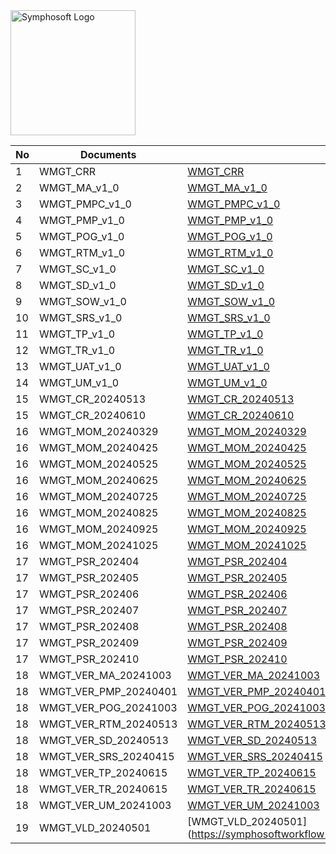 <img src="https://www.symphosoft.com/logo/symphosoftLogo.png" alt="Symphosoft Logo" width="200"/>  

| No | Documents | URL |
|----|-----------|-----|
| 1  | WMGT_CRR | [WMGT_CRR](https://symphosoftworkflow.github.io/WMGT_PROJECT_REPOSITORY/WMGT_CRR) |
| 2  | WMGT_MA_v1_0 | [WMGT_MA_v1_0](https://symphosoftworkflow.github.io/WMGT_PROJECT_REPOSITORY/WMGT_MA_v1_0) |
| 3  | WMGT_PMPC_v1_0 | [WMGT_PMPC_v1_0](https://symphosoftworkflow.github.io/WMGT_PROJECT_REPOSITORY/WMGT_PMPC_v1_0) |
| 4  | WMGT_PMP_v1_0 | [WMGT_PMP_v1_0](https://symphosoftworkflow.github.io/WMGT_PROJECT_REPOSITORY/WMGT_PMP_v1_0) |
| 5  | WMGT_POG_v1_0 | [WMGT_POG_v1_0](https://symphosoftworkflow.github.io/WMGT_PROJECT_REPOSITORY/WMGT_POG_v1_0) |
| 6  | WMGT_RTM_v1_0 | [WMGT_RTM_v1_0](https://symphosoftworkflow.github.io/WMGT_PROJECT_REPOSITORY/WMGT_RTM_v1_0) |
| 7  | WMGT_SC_v1_0 | [WMGT_SC_v1_0](https://symphosoftworkflow.github.io/WMGT_PROJECT_REPOSITORY/WMGT_SC_v1_0) |
| 8  | WMGT_SD_v1_0 | [WMGT_SD_v1_0](https://symphosoftworkflow.github.io/WMGT_PROJECT_REPOSITORY/WMGT_SD_v1_0) |
| 9  | WMGT_SOW_v1_0 | [WMGT_SOW_v1_0](https://symphosoftworkflow.github.io/WMGT_PROJECT_REPOSITORY/WMGT_SOW_v1_0) |
| 10 | WMGT_SRS_v1_0 | [WMGT_SRS_v1_0](https://symphosoftworkflow.github.io/WMGT_PROJECT_REPOSITORY/WMGT_SRS_v1_0) |
| 11 | WMGT_TP_v1_0 | [WMGT_TP_v1_0](https://symphosoftworkflow.github.io/WMGT_PROJECT_REPOSITORY/WMGT_TP_v1_0) |
| 12 | WMGT_TR_v1_0 | [WMGT_TR_v1_0](https://symphosoftworkflow.github.io/WMGT_PROJECT_REPOSITORY/WMGT_TR_v1_0) |
| 13 | WMGT_UAT_v1_0 | [WMGT_UAT_v1_0](https://symphosoftworkflow.github.io/WMGT_PROJECT_REPOSITORY/WMGT_UAT_v1_0) |
| 14 | WMGT_UM_v1_0 | [WMGT_UM_v1_0](https://symphosoftworkflow.github.io/WMGT_PROJECT_REPOSITORY/WMGT_UM_v1_0) |
| 15 | WMGT_CR_20240513 | [WMGT_CR_20240513](https://symphosoftworkflow.github.io/WMGT_PROJECT_REPOSITORY/WMGT_CR_20240513) |
| 15 | WMGT_CR_20240610 | [WMGT_CR_20240610](https://symphosoftworkflow.github.io/WMGT_PROJECT_REPOSITORY/WMGT_CR_20240610) |
| 16 | WMGT_MOM_20240329 | [WMGT_MOM_20240329](https://symphosoftworkflow.github.io/WMGT_PROJECT_REPOSITORY/WMGT_MOM_20240329) |
| 16 | WMGT_MOM_20240425 | [WMGT_MOM_20240425](https://symphosoftworkflow.github.io/WMGT_PROJECT_REPOSITORY/WMGT_MOM_20240425) |
| 16 | WMGT_MOM_20240525 | [WMGT_MOM_20240525](https://symphosoftworkflow.github.io/WMGT_PROJECT_REPOSITORY/WMGT_MOM_20240525) |
| 16 | WMGT_MOM_20240625 | [WMGT_MOM_20240625](https://symphosoftworkflow.github.io/WMGT_PROJECT_REPOSITORY/WMGT_MOM_20240625) |
| 16 | WMGT_MOM_20240725 | [WMGT_MOM_20240725](https://symphosoftworkflow.github.io/WMGT_PROJECT_REPOSITORY/WMGT_MOM_20240725) |
| 16 | WMGT_MOM_20240825 | [WMGT_MOM_20240825](https://symphosoftworkflow.github.io/WMGT_PROJECT_REPOSITORY/WMGT_MOM_20240825) |
| 16 | WMGT_MOM_20240925 | [WMGT_MOM_20240925](https://symphosoftworkflow.github.io/WMGT_PROJECT_REPOSITORY/WMGT_MOM_20240925) |
| 16 | WMGT_MOM_20241025 | [WMGT_MOM_20241025](https://symphosoftworkflow.github.io/WMGT_PROJECT_REPOSITORY/WMGT_MOM_20241025) |
| 17 | WMGT_PSR_202404 | [WMGT_PSR_202404](https://symphosoftworkflow.github.io/WMGT_PROJECT_REPOSITORY/WMGT_PSR_202404) |
| 17 | WMGT_PSR_202405 | [WMGT_PSR_202405](https://symphosoftworkflow.github.io/WMGT_PROJECT_REPOSITORY/WMGT_PSR_202405) |
| 17 | WMGT_PSR_202406 | [WMGT_PSR_202406](https://symphosoftworkflow.github.io/WMGT_PROJECT_REPOSITORY/WMGT_PSR_202406) |
| 17 | WMGT_PSR_202407 | [WMGT_PSR_202407](https://symphosoftworkflow.github.io/WMGT_PROJECT_REPOSITORY/WMGT_PSR_202407) |
| 17 | WMGT_PSR_202408 | [WMGT_PSR_202408](https://symphosoftworkflow.github.io/WMGT_PROJECT_REPOSITORY/WMGT_PSR_202408) |
| 17 | WMGT_PSR_202409 | [WMGT_PSR_202409](https://symphosoftworkflow.github.io/WMGT_PROJECT_REPOSITORY/WMGT_PSR_202409) |
| 17 | WMGT_PSR_202410 | [WMGT_PSR_202410](https://symphosoftworkflow.github.io/WMGT_PROJECT_REPOSITORY/WMGT_PSR_202410) |
| 18 | WMGT_VER_MA_20241003 | [WMGT_VER_MA_20241003](https://symphosoftworkflow.github.io/WMGT_PROJECT_REPOSITORY/WMGT_VER_MA_20241003) |
| 18 | WMGT_VER_PMP_20240401 | [WMGT_VER_PMP_20240401](https://symphosoftworkflow.github.io/WMGT_PROJECT_REPOSITORY/WMGT_VER_PMP_20240401) |
| 18 | WMGT_VER_POG_20241003 | [WMGT_VER_POG_20241003](https://symphosoftworkflow.github.io/WMGT_PROJECT_REPOSITORY/WMGT_VER_POG_20241003) |
| 18 | WMGT_VER_RTM_20240513 | [WMGT_VER_RTM_20240513](https://symphosoftworkflow.github.io/WMGT_PROJECT_REPOSITORY/WMGT_VER_RTM_20240513) |
| 18 | WMGT_VER_SD_20240513 | [WMGT_VER_SD_20240513](https://symphosoftworkflow.github.io/WMGT_PROJECT_REPOSITORY/WMGT_VER_SD_20240513) |
| 18 | WMGT_VER_SRS_20240415 | [WMGT_VER_SRS_20240415](https://symphosoftworkflow.github.io/WMGT_PROJECT_REPOSITORY/WMGT_VER_SRS_20240415) |
| 18 | WMGT_VER_TP_20240615 | [WMGT_VER_TP_20240615](https://symphosoftworkflow.github.io/WMGT_PROJECT_REPOSITORY/WMGT_VER_TP_20240615) |
| 18 | WMGT_VER_TR_20240615 | [WMGT_VER_TR_20240615](https://symphosoftworkflow.github.io/WMGT_PROJECT_REPOSITORY/WMGT_VER_TR_20240615) |
| 18 | WMGT_VER_UM_20241003 | [WMGT_VER_UM_20241003](https://symphosoftworkflow.github.io/WMGT_PROJECT_REPOSITORY/WMGT_VER_UM_20241003) |
| 19 | WMGT_VLD_20240501 | [WMGT_VLD_20240501](https://symphosoftworkflow.github.io/WMGT_PROJECT_REPOSITORY |  

